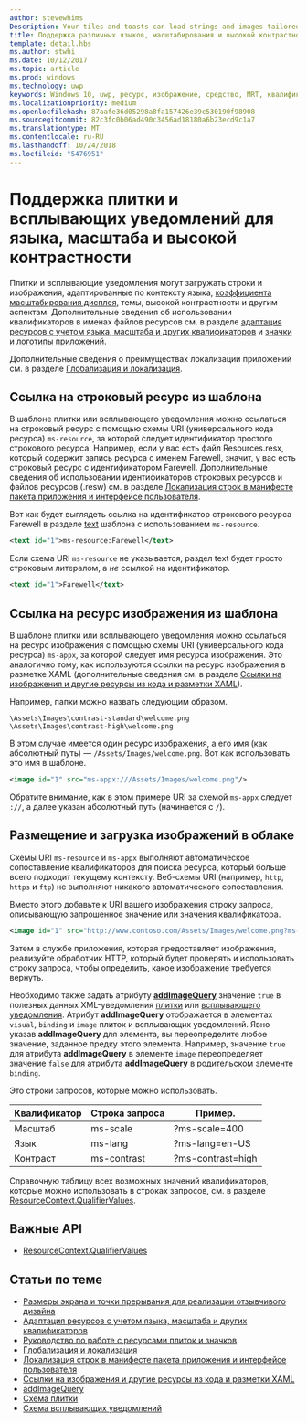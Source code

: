 ```yaml
---
author: stevewhims
Description: Your tiles and toasts can load strings and images tailored for display language, display scale factor, high contrast, and other runtime contexts.
title: Поддержка различных языков, масштабирования и высокой контрастности в плитках и всплывающих уведомлениях
template: detail.hbs
ms.author: stwhi
ms.date: 10/12/2017
ms.topic: article
ms.prod: windows
ms.technology: uwp
keywords: Windows 10, uwp, ресурс, изображение, средство, MRT, квалификатор
ms.localizationpriority: medium
ms.openlocfilehash: 87aafe36d05298a8fa157426e39c530190f98908
ms.sourcegitcommit: 82c3fc0b06ad490c3456ad18180a6b23ecd9c1a7
ms.translationtype: MT
ms.contentlocale: ru-RU
ms.lasthandoff: 10/24/2018
ms.locfileid: "5476951"
---
```

# <a name="tile-and-toast-notification-support-for-language-scale-and-high-contrast"></a>Поддержка плитки и всплывающих уведомлений для языка, масштаба и высокой контрастности

Плитки и всплывающие уведомления могут загружать строки и изображения, адаптированные по контексту языка, [коэффициента масштабирования дисплея](../../layout/screen-sizes-and-breakpoints-for-responsive-design.md), темы, высокой контрастности и другим аспектам. Дополнительные сведения об использовании квалификаторов в именах файлов ресурсов см. в разделе [адаптация ресурсов с учетом языка, масштаба и других квалификаторов](../../../app-resources/tailor-resources-lang-scale-contrast.md) и [значки и логотипы приложений](/windows/uwp/design/style/app-icons-and-logos).

Дополнительные сведения о преимуществах локализации приложений см. в разделе [Глобализация и локализация](../../globalizing/globalizing-portal.md).

## <a name="refer-to-a-string-resource-from-a-template"></a>Ссылка на строковый ресурс из шаблона

В шаблоне плитки или всплывающего уведомления можно ссылаться на строковый ресурс с помощью схемы URI (универсального кода ресурса) `ms-resource`, за которой следует идентификатор простого строкового ресурса. Например, если у вас есть файл Resources.resx, который содержит запись ресурса с именем Farewell, значит, у вас есть строковый ресурс с идентификатором Farewell. Дополнительные сведения об использовании идентификаторов строковых ресурсов и файлов ресурсов (.resw) см. в разделе [Локализация строк в манифесте пакета приложения и интерфейсе пользователя](../../../app-resources/localize-strings-ui-manifest.md).

Вот как будет выглядеть ссылка на идентификатор строкового ресурса Farewell в разделе [text](/uwp/schemas/tiles/tilesschema/element-text?branch=live) шаблона с использованием `ms-resource`.

```xml
<text id="1">ms-resource:Farewell</text>
```

Если схема URI `ms-resource` не указывается, раздел text будет просто строковым литералом, а *не* ссылкой на идентификатор.

```xml
<text id="1">Farewell</text>
```

## <a name="refer-to-an-image-resource-from-a-template"></a>Ссылка на ресурс изображения из шаблона

В шаблоне плитки или всплывающего уведомления можно ссылаться на ресурс изображения с помощью схемы URI (универсального кода ресурса) `ms-appx`, за которой следует имя ресурса изображения. Это аналогично тому, как используются ссылки на ресурс изображения в разметке XAML (дополнительные сведения см. в разделе [Ссылки на изображения и другие ресурсы из кода и разметки XAML](../../../app-resources/images-tailored-for-scale-theme-contrast.md#reference-an-image-or-other-asset-from-xaml-markup-and-code)).

Например, папки можно назвать следующим образом.

```
\Assets\Images\contrast-standard\welcome.png
\Assets\Images\contrast-high\welcome.png
```

В этом случае имеется один ресурс изображения, а его имя (как абсолютный путь) — `/Assets/Images/welcome.png`. Вот как использовать это имя в шаблоне.

```xml
<image id="1" src="ms-appx:///Assets/Images/welcome.png"/>
```

Обратите внимание, как в этом примере URI за схемой `ms-appx` следует `://`, а далее указан абсолютный путь (начинается с `/`).

## <a name="hosting-and-loading-images-in-the-cloud"></a>Размещение и загрузка изображений в облаке

Схемы URI `ms-resource` и `ms-appx` выполняют автоматическое сопоставление квалификаторов для поиска ресурса, который больше всего подходит текущему контексту. Веб-схемы URI (например, `http`, `https` и `ftp`) не выполняют никакого автоматического сопоставления.

Вместо этого добавьте к URI вашего изображения строку запроса, описывающую запрошенное значение или значения квалификатора.

```xml
<image id="1" src="http://www.contoso.com/Assets/Images/welcome.png?ms-lang=en-US"/>
```

Затем в службе приложения, которая предоставляет изображения, реализуйте обработчик HTTP, который будет проверять и использовать строку запроса, чтобы определить, какое изображение требуется вернуть.

Необходимо также задать атрибуту [**addImageQuery**](/uwp/schemas/tiles/tilesschema/element-visual?branch=live) значение `true` в полезных данных XML-уведомления [плитки](/uwp/schemas/tiles/tilesschema/schema-root?branch=live) или [всплывающего уведомления](/uwp/schemas/tiles/toastschema/schema-root?branch=live). Атрибут **addImageQuery** отображается в элементах `visual`, `binding` и `image` плиток и всплывающих уведомлений. Явно указав **addImageQuery** для элемента, вы переопределите любое значение, заданное предку этого элемента. Например, значение `true` для атрибута **addImageQuery** в элементе `image` переопределяет значение `false` для атрибута **addImageQuery** в родительском элементе `binding`.

Это строки запросов, которые можно использовать.

| Квалификатор | Строка запроса | Пример. |
| --------- | ------------ | ------- |
| Масштаб | ms-scale | ?ms-scale=400 |
| Язык | ms-lang | ?ms-lang=en-US |
| Контраст | ms-contrast | ?ms-contrast=high |

Справочную таблицу всех возможных значений квалификаторов, которые можно использовать в строках запросов, см. в разделе [ResourceContext.QualifierValues](/uwp/api/windows.applicationmodel.resources.core.resourcecontext.QualifierValues).

## <a name="important-apis"></a>Важные API

* [ResourceContext.QualifierValues](/uwp/api/windows.applicationmodel.resources.core.resourcecontext.QualifierValues)

## <a name="related-topics"></a>Статьи по теме

* [Размеры экрана и точки прерывания для реализации отзывчивого дизайна](../../layout/screen-sizes-and-breakpoints-for-responsive-design.md)
* [Адаптация ресурсов с учетом языка, масштаба и других квалификаторов](../../../app-resources/tailor-resources-lang-scale-contrast.md)
* [Руководство по работе с ресурсами плиток и значков](app-assets.md).
* [Глобализация и локализация](../../globalizing/globalizing-portal.md)
* [Локализация строк в манифесте пакета приложения и интерфейсе пользователя](../../../app-resources/localize-strings-ui-manifest.md)
* [Ссылки на изображения и другие ресурсы из кода и разметки XAML](../../../app-resources/images-tailored-for-scale-theme-contrast.md)
* [addImageQuery](/uwp/schemas/tiles/tilesschema/element-visual?branch=live)
* [Схема плитки](/uwp/schemas/tiles/tilesschema/schema-root?branch=live)
* [Схема всплывающих уведомлений](/uwp/schemas/tiles/toastschema/schema-root?branch=live)
